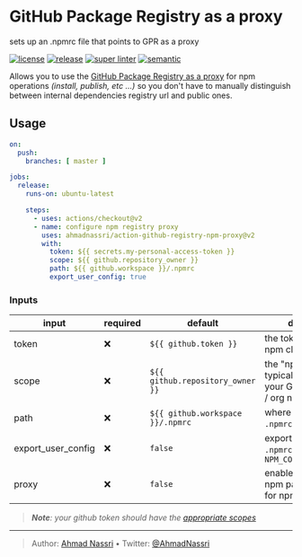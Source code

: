 # GitHub Package Registry as a proxy

sets up an .npmrc file that points to GPR as a proxy

[![license][license-img]][license-url]
[![release][release-img]][release-url]
[![super linter][super-linter-img]][super-linter-url]
[![semantic][semantic-img]][semantic-url]

Allows you to use the [GitHub Package Registry as a proxy][] for npm operations *(install, publish, etc ...)* so you don't have to manually distinguish between internal dependencies registry url and public ones.

## Usage

``` yaml
on:
  push:
    branches: [ master ]

jobs:
  release:
    runs-on: ubuntu-latest

    steps:
      - uses: actions/checkout@v2
      - name: configure npm registry proxy
        uses: ahmadnassri/action-github-registry-npm-proxy@v2
        with:
          token: ${{ secrets.my-personal-access-token }}
          scope: ${{ github.repository_owner }}
          path: ${{ github.workspace }}/.npmrc
          export_user_config: true
```

### Inputs

| input                | required | default                          | description                                                             |
|----------------------|----------|----------------------------------|-------------------------------------------------------------------------|
| token                | ❌        | `${{ github.token }}`            | the token to use with npm cli                                           |
| scope                | ❌        | `${{ github.repository_owner }}` | the "npm scope", typically this will be your GitHub username / org name |
| path                 | ❌        | `${{ github.workspace }}/.npmrc` | where to store the `.npmrc` file                                        |
| export\_user\_config | ❌        | `false`                          | export the path to `.npmrc` as `NPM_CONFIG_USERCONFIG`                  |
| proxy                | ❌        | `false`                          | enable the GitHub npm packages proxy for npm                            |

> ***Note**: your github token should have the [appropriate scopes][]*

  [GitHub Package Registry as a proxy]: https://github.blog/2019-09-11-proxying-packages-with-github-package-registry-and-other-updates/
  [appropriate scopes]: https://docs.github.com/en/packages/guides/about-github-container-registry#about-scopes-and-permissions-for-github-container-registry

----
> Author: [Ahmad Nassri](https://www.ahmadnassri.com/) &bull;
> Twitter: [@AhmadNassri](https://twitter.com/AhmadNassri)

[license-url]: LICENSE
[license-img]: https://badgen.net/github/license/ahmadnassri/action-github-registry-npm-proxy

[release-url]: https://github.com/ahmadnassri/action-github-registry-npm-proxy/releases
[release-img]: https://badgen.net/github/release/ahmadnassri/action-github-registry-npm-proxy

[super-linter-url]: https://github.com/ahmadnassri/action-github-registry-npm-proxy/actions?query=workflow%3Asuper-linter
[super-linter-img]: https://github.com/ahmadnassri/action-github-registry-npm-proxy/workflows/super-linter/badge.svg

[semantic-url]: https://github.com/ahmadnassri/action-github-registry-npm-proxy/actions?query=workflow%3Arelease
[semantic-img]: https://badgen.net/badge/📦/semantically%20released/blue
